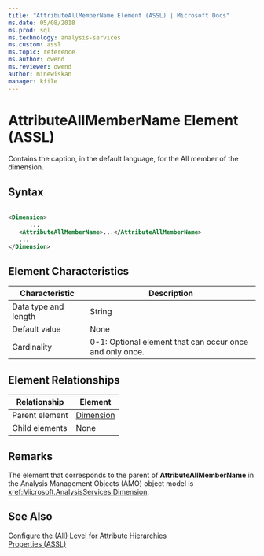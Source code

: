 ```yaml
---
title: "AttributeAllMemberName Element (ASSL) | Microsoft Docs"
ms.date: 05/08/2018
ms.prod: sql
ms.technology: analysis-services
ms.custom: assl
ms.topic: reference
ms.author: owend
ms.reviewer: owend
author: minewiskan
manager: kfile
---
```

# AttributeAllMemberName Element (ASSL)

  Contains the caption, in the default language, for the All member of the dimension.  
  
## Syntax  
  
```xml  
  
<Dimension>  
      ...  
   <AttributeAllMemberName>...</AttributeAllMemberName>  
   ...  
</Dimension>  
```  
  
## Element Characteristics  
  
|Characteristic|Description|  
|--------------------|-----------------|  
|Data type and length|String|  
|Default value|None|  
|Cardinality|0-1: Optional element that can occur once and only once.|  
  
## Element Relationships  
  
|Relationship|Element|  
|------------------|-------------|  
|Parent element|[Dimension](../../../analysis-services/scripting/objects/dimension-element-assl.md)|  
|Child elements|None|  
  
## Remarks  
 The element that corresponds to the parent of **AttributeAllMemberName** in the Analysis Management Objects (AMO) object model is <xref:Microsoft.AnalysisServices.Dimension>.  
  
## See Also  
 [Configure the &#40;All&#41; Level for Attribute Hierarchies](../../../analysis-services/multidimensional-models/database-dimensions-configure-the-all-level-for-attribute-hierarchies.md)   
 [Properties &#40;ASSL&#41;](../../../analysis-services/scripting/properties/properties-assl.md)  
  
  
